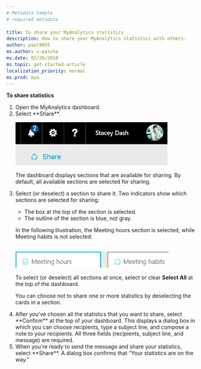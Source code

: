 ```yaml
---
# Metadata Sample
# required metadata

title: To share your MyAnalytics statistics
description: How to share your MyAnalytics statistics with others. 
author: paul9955
ms.author: v-pascha
ms.date: 02/26/2018
ms.topic: get-started-article
localization_priority: normal 
ms.prod: mya
---
```


**To share statistics**

<ol start="1">
<li>Open the MyAnalytics dashboard.</li>
<li>Select **Share**.</li> 

<p></p>

<img src="../../Images/Share-dashboard.png" alt="Share link">

<p></p>
    
The dashboard displays sections that are available for sharing. By default, all available sections are selected for sharing. 

<p></p>

<li>Select (or deselect) a section to share it. Two indicators show which sections are selected for sharing:</li> 

<ul>
<li>The box at the top of the section is selected.</li>
<li>The outline of the section is blue, not gray.</li>
</ul> 

In the following illustration, the Meeting hours section is selected, while Meeting habits is not selected: 

<br/>

<img src="../../Images/Selected-for-sharing.png" alt="Items selected for sharing">

<br/>

To select (or deselect) all sections at once, select or clear **Select All** at the top of the dashboard. 

You can choose not to share one or more statistics by deselecting the cards in a section. 

<p></p>

<li>After you've chosen all the statistics that you want to share, select **Confirm** at the top of your dashboard. This displays a dialog box in which you can choose recipients, type a subject line, and compose a note to your recipients. All three fields (recipients, subject line, and message) are required.</li>
<li>When you're ready to send the message and share your statistics, select **Share**. A dialog box confirms that “Your statistics are on the way.”</li>
</ol>  
